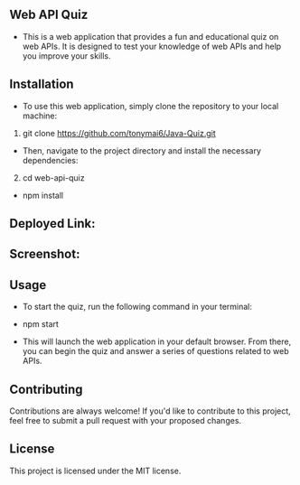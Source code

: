 ## Web API Quiz
- This is a web application that provides a fun and educational quiz on web APIs. It is designed to test your knowledge of web APIs and help you improve your skills.

## Installation
- To use this web application, simply clone the repository to your local machine:

1. git clone https://github.com/tonymai6/Java-Quiz.git
- Then, navigate to the project directory and install the necessary dependencies:

2. cd web-api-quiz
- npm install

## Deployed Link: 

## Screenshot:

## Usage
- To start the quiz, run the following command in your terminal:

* npm start
- This will launch the web application in your default browser. From there, you can begin the quiz and answer a series of questions related to web APIs.

## Contributing
Contributions are always welcome! If you'd like to contribute to this project, feel free to submit a pull request with your proposed changes.

## License
This project is licensed under the MIT license.
